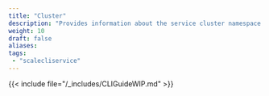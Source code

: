 ```yaml
---
title: "Cluster"
description: "Provides information about the service cluster namespace in the TrueNAS CLI. Includes command syntax and common commands."
weight: 10
draft: false
aliases:
tags:
 - "scalecliservice"
---
```




{{< include file="/_includes/CLIGuideWIP.md" >}}

